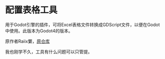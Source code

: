 # 配置表格工具

用于Godot引擎的插件，可将Excel表格文件转换成GDScript文件，以便在Godot中使用。此版本为Godot4的版本。

原作者Raiix蘩，[原仓库](https://github.com/rayxuln/Config-Table-Plugin)

我也刚学不久，工具有什么问题可以只管提。